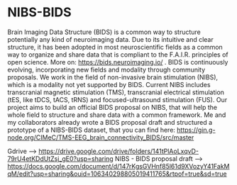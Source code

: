 # NIBS-BIDS
Brain Imaging Data Structure (BIDS) is a common way to structure potentially any kind of neuroimaging data. Due to its intuitive and clear structure, it has been adopted in most neuroscientific fields as a common way to organize and share data that is compliant to the F.A.I.R. principles of open science.  More on: https://bids.neuroimaging.io/ . BIDS is continuously evolving, incorporating new fields and modality through community proposals.  We work in the field of non-invasive brain stimulation (NIBS), which is a modality not yet supported by BIDS. Current NIBS includes transcranial magnetic stimulation (TMS), transcranial electrical stimulation (tES, like tDCS, tACS, tRNS) and focused-ultrasound stimulation (FUS). Our project aims to build an official BIDS proposal on NIBS, that will help the whole field to structure and share data with a common framework. Me and my collaborators already wrote a BIDS proposal draft and structured a prototype of a NIBS-BIDS dataset, that you can find here: https://gin.g-node.org/CIMeC/TMS-EEG_brain_connectivity_BIDS/src/master 

Gdrive --> https://drive.google.com/drive/folders/141tPlAoLxqvD-79rU4etKDdUtZsj_gE0?usp=sharing
NIBS - BIDS proposal draft --> https://docs.google.com/document/d/147rKgsGVHnf85l61d9XVozyY41FakMqM/edit?usp=sharing&ouid=106340298805019411765&rtpof=true&sd=true
